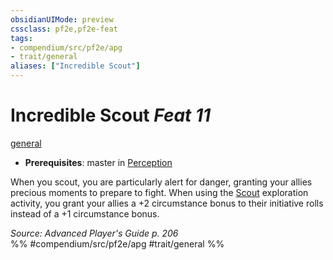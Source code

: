```yaml
---
obsidianUIMode: preview
cssclass: pf2e,pf2e-feat
tags:
- compendium/src/pf2e/apg
- trait/general
aliases: ["Incredible Scout"]
---
```

# Incredible Scout  *Feat 11*  
[general](rules/traits/general.md)  

- **Prerequisites**: master in [Perception](compendium/skills.md#Perception)

When you scout, you are particularly alert for danger, granting your allies precious moments to prepare to fight. When using the [Scout](rules/actions/scout.md) exploration activity, you grant your allies a +2 circumstance bonus to their initiative rolls instead of a +1 circumstance bonus.

*Source: Advanced Player's Guide p. 206*  
%% #compendium/src/pf2e/apg #trait/general %%